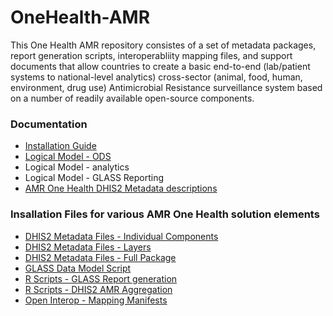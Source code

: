 # OneHealth-AMR
This One Health AMR repository consistes of a set of metadata packages, report generation scripts, interoperabliity mapping files, and support documents that allow countries to create a basic end-to-end (lab/patient systems to national-level analytics) cross-sector (animal, food, human, environment, drug use) Antimicrobial Resistance surveillance system based on a number of readily available open-source components.

### Documentation
* [Installation Guide](docs/installation.md)
* [Logical Model - ODS](docs/logicalmodel-ods.md)
* Logical Model - analytics
* Logical Model - GLASS Reporting
* [AMR One Health DHIS2 Metadata descriptions](docs/DHIS2-metadata-descriptions.md)
### Insallation Files for various AMR One Health solution elements
* [DHIS2 Metadata Files - Individual Components](metadata/DHIS2/2.35/component)
* [DHIS2 Metadata Files - Layers](metadata/DHIS2/2.35/layer)
* [DHIS2 Metadata Files - Full Package](metadata/DHIS2/2.35/fullstack)
* [GLASS Data Model Script](scripts/)
* [R Scripts - GLASS Report generation](scripts/)
* [R Scripts - DHIS2 AMR Aggregation](scripts/)
* [Open Interop - Mapping Manifests](scripts/)
